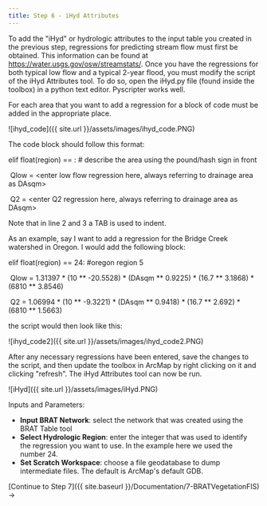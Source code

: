 ```yaml
---
title: Step 6 - iHyd Attributes
---
```


To add the "iHyd" or hydrologic attributes to the input table you created in the previous step, regressions for predicting stream flow must first be obtained.  This information can be found at https://water.usgs.gov/osw/streamstats/.  Once you have the regressions for both typical low flow and a typical 2-year flood, you must modify the script of the iHyd Attributes tool.  To do so, open the iHyd.py file (found inside the toolbox) in a python text editor.  Pyscripter works well.

For each area that you want to add a regression for a block of code must be added in the appropriate place.

![ihyd_code]({{ site.url }}/assets/images/ihyd_code.PNG)

The code block should follow this format:

elif float(region) == <choose an integer>:  # describe the area using the pound/hash sign in front

​    Qlow = <enter low flow regression here, always referring to drainage area as DAsqm>

​    Q2 = <enter Q2 regression here, always referring to drainage area as DAsqm>

Note that in line 2 and 3 a TAB is used to indent.

As an example, say I want to add a regression for the Bridge Creek watershed in Oregon.  I would add the following block:

elif float(region) == 24: #oregon region 5

​    Qlow = 1.31397 * (10 ** -20.5528) * (DAsqm ** 0.9225) * (16.7 ** 3.1868) * (6810 ** 3.8546)

​    Q2 = 1.06994 * (10 ** -9.3221) * (DAsqm ** 0.9418) * (16.7 ** 2.692) * (6810 ** 1.5663) 

the script would then look like this:

![ihyd_code2]({{ site.url }}/assets/images/ihyd_code2.PNG)

After any necessary regressions have been entered, save the changes to the script, and then update the toolbox in ArcMap by right clicking on it and clicking "refresh".  The iHyd Attributes tool can now be run.

![iHyd]({{ site.url }}/assets/images/iHyd.PNG)

Inputs and Parameters:

- **Input BRAT Network**: select the network that was created using the BRAT Table tool
- **Select Hydrologic Region**:  enter the integer that was used to identify the regression you want to use.  In the example here we used the number 24.
- **Set Scratch Workspace**: choose a file geodatabase to dump intermediate files. The default is ArcMap's default GDB.

[Continue to Step 7]({{ site.baseurl }}/Documentation/7-BRATVegetationFIS) ->